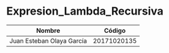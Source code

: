 # Expresion_Lambda_Recursiva

|Nombre|Código|
|-----------|-----------|
|Juan Esteban Olaya García|20171020135|
